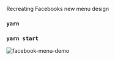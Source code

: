 Recreating Facebooks new menu design 

### `yarn`

### `yarn start`

![facebook-menu-demo](https://user-images.githubusercontent.com/9319141/131708431-07801247-81ab-4150-a740-ba4a7c26afe1.gif)

